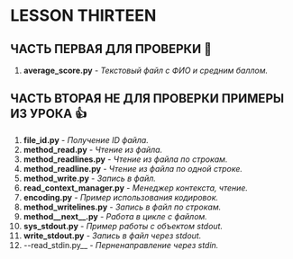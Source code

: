 # LESSON THIRTEEN
## ЧАСТЬ ПЕРВАЯ ДЛЯ ПРОВЕРКИ  :metal:
1. __average_score.py__ - _Текстовый файл с ФИО и средним баллом._

## ЧАСТЬ ВТОРАЯ НЕ ДЛЯ ПРОВЕРКИ ПРИМЕРЫ ИЗ УРОКА  :+1:
1. __file_id.py__ - _Получение ID файла._
2. __method_read.py__ - _Чтение из файла._
3. __method_readlines.py__ - _Чтение из файла по строкам._
4. __method_readline.py__ - _Чтение из файла по одной строке._
5. __method_write.py__ - _Запись в файл._
6. __read_context_manager.py__ - _Менеджер контекста, чтение._
7. __encoding.py__ - _Пример использования кодировок._
8. __method_writelines.py__ - _Запись в файл по строкам._
9. __method__next\_\_.py__ - _Работа в цикле с файлом._
10. __sys_stdout.py__ - _Пример работы с объектом stdout._
11. __write_stdout.py__ - _Запись в файл через stdout._
12. --read_stdin.py__ - _Перненаправление через stdin._
